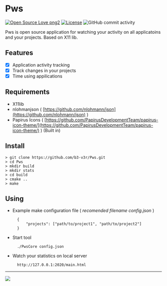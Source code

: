 # Pws 
[![Open Source Love png2](https://badges.frapsoft.com/os/v2/open-source.png?v=103)](https://github.com/b3-v3r/Pws)
[![License](https://img.shields.io/github/license/b3-v3r/Pws)](https://github.com/b3-v3r/Pws/blob/master/LICENSE)
![GitHub commit activity](https://img.shields.io/github/commit-activity/m/b3-v3r/Pws?color=orange)

Pws is open source application for watching your activity on all applicatoins and your projects. Based on X11 lib.
## Features
 - [x]  Application activity tracking
 - [x] Track changes in your projects
 - [x] Time using appilications
 ## Requirements
	 
 - X11lib 
 - nlohmanjson ( [https://github.com/nlohmann/json](https://github.com/nlohmann/json) )
 - Papirus Icons ( [https://github.com/PapirusDevelopmentTeam/papirus-icon-theme/](https://github.com/PapirusDevelopmentTeam/papirus-icon-theme/) ) (Built in)

## Install
    > git clone https://github.com/b3-v3r/Pws.git
	> cd Pws
	> mkdir build
	> mkdir stats
	> cd build
	> cmake ..
	> make
## Using 
- Example make configuration file ( *recomended filename config.json*  )
	
		{
			"projects": ["path/to/project1", "path/to/project2"]
		}
	    
- Start tool 

		./PwsCore config.json

- Watch your statistics on local server

		http://127.0.0.1:2020/main.html
		
---
![](https://github.com/b3-v3r/Pws/blob/master/doc/example_screenshot_1.png?raw=true)

	
	
